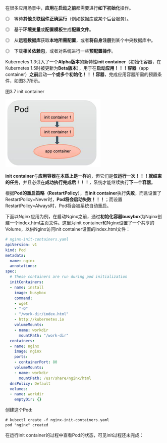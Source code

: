 
<!-- @import "[TOC]" {cmd="toc" depthFrom=1 depthTo=6 orderedList=false} -->

<!-- code_chunk_output -->



<!-- /code_chunk_output -->

在很多应用场景中，**应用**在**启动之前**都需要进行**如下初始化**操作。

◎　等待**其他关联组件正确运行**（例如数据库或某个后台服务）。

◎　基于**环境变量**或**配置模板**生成**配置文件**。

◎　从**远程数据库**获取**本地所需配置**，或者**将自身注册**到某个中央数据库中。

◎　下载**相关依赖包**，或者对系统进行一些**预配置操作**。

Kubernetes 1.3引入了一个**Alpha版本**的新特性**init container**（初始化容器，在Kubernetes 1.5时被更新为**Beta版本**），用于在**启动应用！！！容器**（app container）**之前**启动**一个或多个初始化！！！容器**，完成应用容器所需的预置条件，如图3.7所示。

图3.7 init container

![2019-08-26-22-11-32.png](./images/2019-08-26-22-11-32.png)

**init container**与**应用容器**在**本质上是一样**的，但它们是**仅运行一次！！！就结束的任务**，并且必须在**成功执行完成后！！！**，系统才能继续执行**下一个容器**。

根据**Pod的重启策略（RestartPolicy**），当**init container**执行**失败**，而且设置了RestartPolicy=Never时，**Pod将会启动失败！！！**；而设置RestartPolicy=Always时，Pod将会被系统自动重启。

下面以Nginx应用为例，在启动Nginx之前，通过**初始化容器busybox**为Nginx创建一个index.html主页文件。这里为init container和Nginx设置了一个共享的Volume，以供Nginx访问init container设置的index.html文件：

```yaml
# nginx-init-containers.yaml
apiVersion: v1
kind: Pod
metadata:
  name: nginx
  annotations:
spec:
  # These containers are run during pod initialization
  initContainers:               
  - name: install
    image: busybox
    command:
    - wget
    - "-O"
    - "/work-dir/index.html"
    - http://kubernetes.io
    volumeMounts:
    - name: workdir
      mountPath: "/work-dir"
  containers:
  - name: nginx
    image: nginx
    ports:
    - containerPort: 80
    volumeMounts:
    - name: workdir
      mountPath: /usr/share/nginx/html
  dnsPolicy: Default
  volumes:
  - name: workdir
    emptyDir: {} 
```

创建这个Pod:

```
# kubectl create -f nginx-init-containers.yaml
pod "nginx" created
```

在运行init container的过程中查看Pod的状态，可见init过程还未完成：